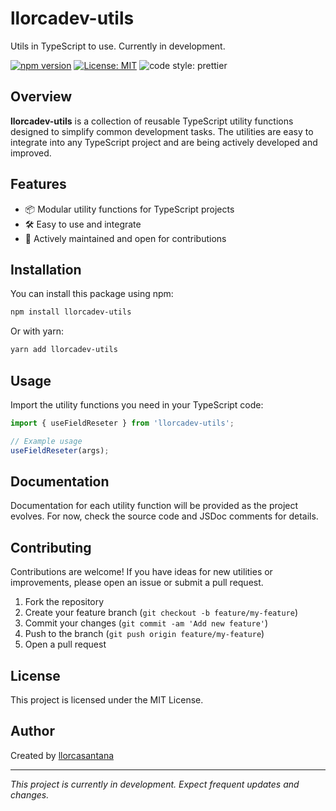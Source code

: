 # llorcadev-utils

Utils in TypeScript to use. Currently in development.

[![npm version](https://badge.fury.io/js/llorcadev-utils.svg)](https://badge.fury.io/js/llorcadev-utils) [![License: MIT](https://img.shields.io/badge/License-MIT-yellow.svg)](https://opensource.org/licenses/MIT) ![code style: prettier](https://img.shields.io/badge/code_style-prettier-ff69b4.svg)


## Overview

**llorcadev-utils** is a collection of reusable TypeScript utility functions designed to simplify common development tasks. The utilities are easy to integrate into any TypeScript project and are being actively developed and improved.

## Features

- 📦 Modular utility functions for TypeScript projects
- 🛠️ Easy to use and integrate
- 🚀 Actively maintained and open for contributions

## Installation

You can install this package using npm:

```bash
npm install llorcadev-utils
```

Or with yarn:

```bash
yarn add llorcadev-utils
```

## Usage

Import the utility functions you need in your TypeScript code:

```typescript
import { useFieldReseter } from 'llorcadev-utils';

// Example usage
useFieldReseter(args);
```

## Documentation

Documentation for each utility function will be provided as the project evolves. For now, check the source code and JSDoc comments for details.

## Contributing

Contributions are welcome! If you have ideas for new utilities or improvements, please open an issue or submit a pull request.

1. Fork the repository
2. Create your feature branch (`git checkout -b feature/my-feature`)
3. Commit your changes (`git commit -am 'Add new feature'`)
4. Push to the branch (`git push origin feature/my-feature`)
5. Open a pull request

## License

This project is licensed under the MIT License.

## Author

Created by [llorcasantana](https://github.com/llorcasantana)

---
_This project is currently in development. Expect frequent updates and changes._
